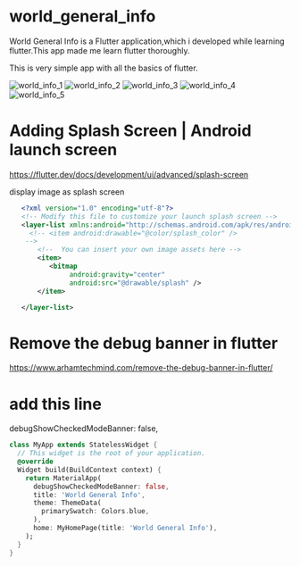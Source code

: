 # world_general_info

World General Info is a Flutter application,which i developed while learning flutter.This app made me learn flutter thoroughly.

This is very simple app with all the basics of flutter.

![world_info_1](https://user-images.githubusercontent.com/12398746/129587832-569f5d13-2853-446c-ac3b-78ab7a66274d.jpg)
![world_info_2](https://user-images.githubusercontent.com/12398746/129588004-1e797092-d021-4af5-b2ce-df5e022fd652.jpg)
![world_info_3](https://user-images.githubusercontent.com/12398746/129588014-7b027e56-42a7-4391-88c9-d16e1b299475.jpg)
![world_info_4](https://user-images.githubusercontent.com/12398746/129588028-aa2f5036-49c7-45f6-ab0a-3ea2fe72c30e.jpg)
![world_info_5](https://user-images.githubusercontent.com/12398746/129588030-c1d69eb4-6044-4c6c-a014-df5e089313ba.jpg)

# Adding Splash Screen | Android launch screen

https://flutter.dev/docs/development/ui/advanced/splash-screen

display image as splash screen
```xml
   <?xml version="1.0" encoding="utf-8"?>
   <!-- Modify this file to customize your launch splash screen -->
   <layer-list xmlns:android="http://schemas.android.com/apk/res/android">
     <!-- <item android:drawable="@color/splash_color" />
    -->
       <!--  You can insert your own image assets here -->
       <item>
          <bitmap
               android:gravity="center"
               android:src="@drawable/splash" />
       </item>

   </layer-list>
```
# Remove the debug banner in flutter

https://www.arhamtechmind.com/remove-the-debug-banner-in-flutter/
 # add this line
  debugShowCheckedModeBanner: false, 
  
```dart
class MyApp extends StatelessWidget {
  // This widget is the root of your application.
  @override
  Widget build(BuildContext context) {
    return MaterialApp(
      debugShowCheckedModeBanner: false,
      title: 'World General Info',
      theme: ThemeData(
        primarySwatch: Colors.blue,
      ),
      home: MyHomePage(title: 'World General Info'),
    );
  }
}
```


